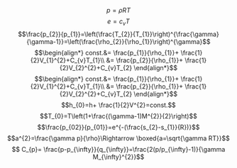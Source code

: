 $$p=\rho RT$$
$$e=c_{v}T$$
$$\frac{p_{2}}{p_{1}}=\left(\frac{T_{2}}{T_{1}}\right)^{\frac{\gamma}{\gamma-1}}=\left(\frac{\rho_{2}}{\rho_{1}}\right)^{\gamma}$$
$$\begin{align*}
const.&= \frac{p_{1}}{\rho_{1}}+ \frac{1}{2}V_{1}^{2}+C_{v}T_{1}\\
&= \frac{p_{2}}{\rho_{1}}+ \frac{1}{2}V_{2}^{2}+C_{v}T_{2}
\end{align*}$$
$$\begin{align*}
const.&= \frac{p_{1}}{\rho_{1}}+ \frac{1}{2}V_{1}^{2}+C_{v}T_{1}\\
&= \frac{p_{2}}{\rho_{1}}+ \frac{1}{2}V_{2}^{2}+C_{v}T_{2}
\end{align*}$$
$$h_{0}=h+ \frac{1}{2}V^{2}=const.$$
$$T_{0}=T\left(1+\frac{(\gamma-1)M^{2}}{2}\right)$$
$$\frac{p_{02}}{p_{01}}=e^{-(\frac{s_{2}-s_{1}}{R})}$$
$$a^{2}=\frac{\gamma p}{\rho}\Rightarrow \boxed{a=\sqrt{\gamma RT}}$$$$
C_{p}= \frac{p-p_{\infty}}{q_{\infty}}=\frac{2(p/p_{\infty}-1)}{\gamma M_{\infty}^{2}}$$
